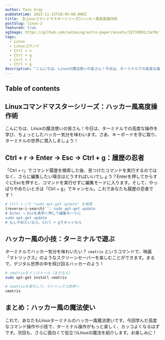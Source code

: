 ```yaml
---
author: Taro Gray
pubDatetime: 2023-11-23T10:45:00.000Z
title: 【Linuxコマンドマスターシリーズ]ハッカー風高度操作術
postSlug: linux-2
featured: true
ogImage: https://github.com/satnaing/astro-paper/assets/53733092/1ef0cf03-8137-4d67-ac81-84a032119e3a
tags:
  - Linux
  - Linuxコマンド
  - Ctrl + s
  - Ctrl + q
  - Ctrl + l
  - Ctrl + g
description: "こんにちは、Linuxの魔法使いの皆さん！今日は、ターミナルでの高度な操作を学び、ちょっとしたハッカー気分を味わいます。さあ、キーボードを手に取り、ターミナルの世界に潜入しましょう！"
---
```


## Table of contents

## Linuxコマンドマスターシリーズ：ハッカー風高度操作術

こんにちは、Linuxの魔法使いの皆さん！今日は、ターミナルでの高度な操作を学び、ちょっとしたハッカー気分を味わいます。さあ、キーボードを手に取り、ターミナルの世界に潜入しましょう！

## Ctrl + r → Enter → Esc → Ctrl + g：履歴の忍者

「Ctrl + r」でコマンド履歴を検索した後、見つけたコマンドを実行するのではなく、さらに編集したい場合はどうすればいいでしょう？Enterを押してからすぐにEscを押すと、コマンドを実行せずに編集モードに入ります。そして、やっぱりやめたいときは「Ctrl + g」でキャンセル。これであなたも履歴の忍者です！

```bash
# Ctrl + rで "sudo apt-get update" を検索
(reverse-i-search)`': sudo apt-get update
# Enter → Escを素早く押して編集モードに
sudo apt-get update
# もしやめたいなら、Ctrl + gでキャンセル
```

## ハッカー風の小技：ターミナルで遊ぶ

ターミナルでハッカー気分を味わいたい？ `cmatrix` というコマンドで、映画「マトリックス」のようなスクリーンセーバーを楽しむことができます。まるで、デジタル世界の中を飛び回るハッカーのよう！

```bash
# cmatrixをインストール（まだなら）
sudo apt-get install cmatrix

# cmatrixを実行して、マトリックス世界へ
cmatrix
```

## まとめ：ハッカー風の魔法使い

これで、あなたもLinuxターミナルのハッカー風魔法使いです。今回学んだ高度なコマンド操作や小技で、ターミナル操作がもっと楽しく、カッコよくなるはずです。次回も、さらに面白くて役立つLinuxの魔法を紹介します。お楽しみに！
